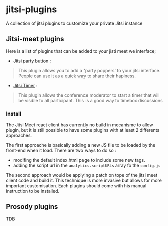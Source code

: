 # jitsi-plugins
A collection of jitsi plugins to customize your private Jitsi instance

## Jitsi-meet plugins
 
 Here is a list of plugins that can be added to your jisti meet we interface;
 
 - [Jitsi party button](https://gum.co/LnVyo) :
 > This plugin allows you to add a 'party poppers' to your jitsi interface.
 People can use it as a quick way to share their hapiness.
 
 - [Jitsi Timer](https://gum.co/CBOoh) :
 > This plugin allows the conference moderator to start a timer that will be visible to all participant.
 This is a good way to timebox discussions
 
 ### Install
 
The Jitsi Meet react client has currently no build in mecanisme to allow plugin,
but it is still possible to have some plugins with at least 2 differents approaches.

The first approache is basically adding a new JS file to be loaded by the front-end when it load.
There are two ways to do so : 
 - modifing the default index.html page to include some new tags.
 - adding the script url in the `analytics.scriptURLs` array fo the `config.js`
 
 The second approach would be applying a patch on tope of the jitsi meet client code and build it.
 This technique is more invasive but allows for more important customisation.
 Each plugins should come with his manual instruction to be installed.
 
 ## Prosody plugins
 
 TDB
